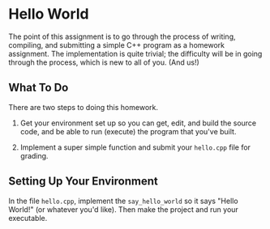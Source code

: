 # Hello World

The point of this assignment is to go through the process of
writing, compiling, and submitting a simple C++ program as
a homework assignment. The implementation is quite trivial;
the difficulty will be in going through the process, which is
new to all of you. (And us!)

## What To Do

There are two steps to doing this homework. 

1. Get your environment set up so you can get, edit, and build the
   source code, and be able to run (execute) the program that you've
   built.

2. Implement a super simple function and submit your `hello.cpp` file
   for grading.

## Setting Up Your Environment



In the file `hello.cpp`, implement the `say_hello_world` so it says
"Hello World!" (or whatever you'd like). Then make the project and run
your executable.
